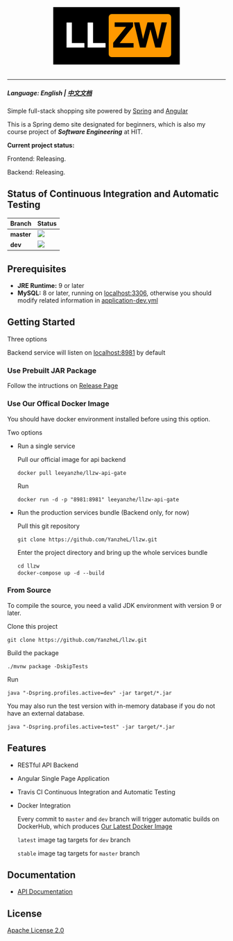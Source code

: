 <div align="center">
  <img src="logo.png"><br><br>
</div>

-----------------

##### Language: English | [中文文档](README-zh.md)

Simple full-stack shopping site powered by [Spring](https://spring.io/) and [Angular](https://angular.io/)

This is a Spring demo site designated for beginners, which is also my course project of ***Software Engineering*** at HIT.

**Current project status:**

Frontend: Releasing.

Backend: Releasing.

## Status of Continuous Integration and Automatic Testing

| Branch     | Status                                                    |
| ---------- | --------------------------------------------------------- |
| **master** | ![](https://travis-ci.org/YanzheL/llzw.svg?branch=master) |
| **dev**    | ![](https://travis-ci.org/YanzheL/llzw.svg?branch=dev)    |


## Prerequisites

- **JRE Runtime:** 9 or later
- **MySQL:** 8 or later, running on [localhost:3306](localhost:3306),  otherwise you should modify related information in [application-dev.yml](api-gate/src/main/resources/application-dev.yml)

## Getting Started

Three options

Backend service will listen on [localhost:8981](localhost:8981) by default

### Use Prebuilt JAR Package

Follow the intructions on [Release Page](https://github.com/YanzheL/llzw/releases)

### Use Our Offical Docker Image

You should have docker environment installed before using this option.

Two options

- Run a single service

  Pull our official image for api backend

  ```shell
  docker pull leeyanzhe/llzw-api-gate
  ```

  Run

  ```shell
  docker run -d -p "8981:8981" leeyanzhe/llzw-api-gate
  ```

- Run the production services bundle (Backend only, for now)

  Pull this git repository

  ```shell
  git clone https://github.com/YanzheL/llzw.git
  ```

  Enter the project directory and bring up the whole services bundle

  ```shell
  cd llzw
  docker-compose up -d --build
  ```

### From Source

To compile the source, you need a valid JDK environment with version 9 or later.

Clone this project

```shell
git clone https://github.com/YanzheL/llzw.git
```

Build the package

```shell
./mvnw package -DskipTests
```

Run

```shell
java "-Dspring.profiles.active=dev" -jar target/*.jar
```

You may also run the test version with in-memory database if you do not have an external database.

```shell
java "-Dspring.profiles.active=test" -jar target/*.jar
```

## Features

* RESTful API Backend

* Angular Single Page Application

* Travis CI Continuous Integration and Automatic Testing

* Docker Integration

  Every commit to `master` and `dev` branch will trigger automatic builds on DockerHub, which produces [Our Latest Docker Image](https://hub.docker.com/r/leeyanzhe/llzw-api-gate)

  `latest` image tag targets for `dev` branch

  `stable` image tag targets for `master` branch

## Documentation

- [API Documentation](https://llzw.readthedocs.io)

## License

[Apache License 2.0](LICENSE)
